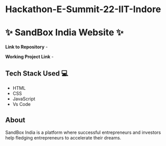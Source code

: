 # Hackathon-E-Summit-22-IIT-Indore

# ✨ SandBox India Website  ✨

**Link to Repository** - 

**Working Project Link** - 

## Tech Stack Used 💻

- HTML
- CSS
- JavaScript
- Vs Code

## About

SandBox India is a platform where successful entrepreneurs and investors help fledging entrepreneurs to accelerate their dreams.
